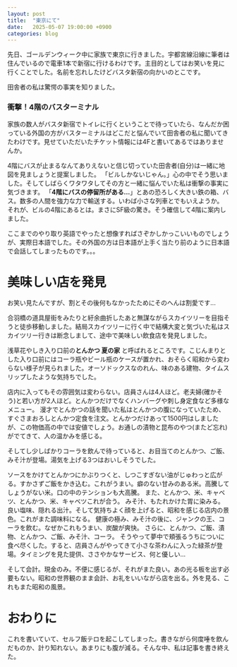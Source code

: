 ```yaml
---
layout: post
title:  "東京にて"
date:   2025-05-07 19:00:00 +0900
categories: blog
---
```


先日、ゴールデンウィーク中に家族で東京に行きました。宇都宮線沿線に筆者は住んでいるので電車1本で新宿に行けるわけです。主目的としてはお笑いを見に行くことでした。名前を忘れしたけどバスタ新宿の向かいのとこです。

田舎者の私は驚愕の事実を知りました。

### 衝撃！4階のバスターミナル
家族の数人がバスタ新宿でトイレに行くということで待っていたら、なんだか困っている外国の方がバスターミナルはどこだと悩んでいて田舎者の私に聞いてきたわけです。見せていただいたチケット情報には4Fと書いてあるではありませんか。

4階にバスが止まるなんてありえないと信じ切っていた田舎者(自分)は一緒に地図を見ましょうと提案しました。
「ビルしかないじゃん。」心の中でそう思いました。そしてしばらくワタワタしてその方と一緒に悩んでいた私は衝撃の事実に気づきます。
「**4階にバスの停留所がある...**」とあの恐ろしく大きい鉄の箱、バス。数多の人間を強力な力で輸送する。いわば小さな列車とでもいえようか。
それが、ビルの4階にあるとは。まさにSF級の驚き。そう確信して4階に案内しました。

ここまでのやり取り英語でやったと想像すればさぞかしかっこいいものでしょうが、実際日本語でした。その外国の方は日本語が上手く当たり前のように日本語で会話してしまったものです。。。

# 美味しい店を発見

お笑い見たんですが、割とその後何もなかったためにそのへんは割愛です...

合羽橋の道具屋街をみたりと紆余曲折したあと無謀ながらスカイツリーを目指そうと徒歩移動しました。結局スカイツリーに行く中で結構大変と気づいた私はスカイツリー行きは断念しまして、途中で美味しい飲食店を発見しました。

浅草花やしき入り口前の**とんかつ 夏の家** と呼ばれるところです。こじんまりとした入り口前にはコーラ瓶やビール瓶のケースが置かれ、おそらく昭和から変わらない様子が見られました。オーソドックスなのれん、味のある建物、タイムスリップしたような気持ちでした。

店内に入ってもその雰囲気は変わらない。店員さんは4人ほど。老夫婦(確かそう)と若い方が2人ほど。とんかつだけでなくハンバーグや刺し身定食など多様なメニュー。
漫才でとんかつの話を聞いた私はとんかつの腹になっていたため、すぐさまおろしとんかつ定食を注文。とんかつだけあって1500円はしましたが、この物価高の中では安値でしょう。お通しの漬物と昆布のやつ(またど忘れ)がでてきて、人の温かみを感じる。

そしてし少しばかりコーラを飲んで待っていると、お目当てのとんかつ、ご飯、みそ汁が登場。湯気を上げる3つはおいしそうでした。

ソースをかけてとんかつにかぶりつくと、しつこすぎない油がじゅわっと広がる。すかさずご飯をかき込む。これがうまい。癖のない甘みのある米。高騰してしょうがない米。口の中のテンションも大高騰。
また、とんかつ、米、キャベツ、とんかつ、米、キャベツこれが合う。
みそ汁、もたれかけた胃に染みる。良い塩味、隠れる出汁。そして気持ちよく顔を上げると、昭和を感じる店内の景色。これがまた調味料になる。
健康の極み、みそ汁の後に、ジャンクの王、コーラを飲む。なぜかこれもうまい、炭酸が爽快。
さらに、とんかつ、ご飯、漬物、とんかつ、ご飯、みそ汁、コーラ。
そうやって夢中で頬張るうちについに食べ尽くした。すると、店員さんがやってきて小さな茶わんに入った緑茶が登場。タイミングを見た提供、ささやかなサービス、何と優しい...

そして会計。現金のみ。不便に感じるが、それがまた良い。あの光る板を出す必要もない。昭和の世界観のまま会計、お礼をいいながら店を出る。外を見る、これもまた昭和の風景。

# おわりに
これを書いていて、セルフ飯テロを起こしてしまった。書きながら何度唾を飲んだものか、計り知れない。あまりにも腹が減る。そんな中、私は記事を書き終えた。